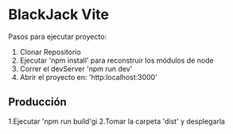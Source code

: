 # BlackJack Vite

Pasos para ejecutar proyecto:

1. Clonar Repositorio
2. Ejecutar 'npm install' para reconstruir los módulos de node
3. Correr el devServer 'npm run dev'
4. Abrir el proyecto en: 'http:localhost:3000'

## Producción

1.Ejecutar 'npm run build'gi
2.Tomar la carpeta 'dist' y desplegarla